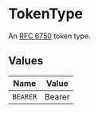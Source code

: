 # TokenType

An [RFC 6750](https://www.rfc-editor.org/rfc/rfc6750#section-6.1) token type.


## Values

| Name     | Value    |
| -------- | -------- |
| `BEARER` | Bearer   |